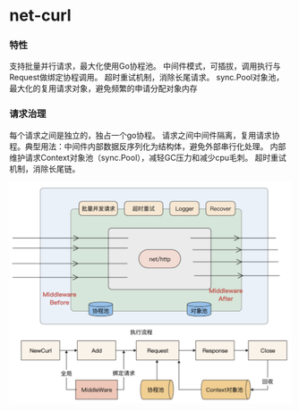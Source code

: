 # net-curl

### 特性

支持批量并行请求，最大化使用Go协程池。
 中间件模式，可插拔，调用执行与Request做绑定协程调用。
超时重试机制，消除长尾请求。
sync.Pool对象池，最大化的复用请求对象，避免频繁的申请分配对象内存

### 请求治理

每个请求之间是独立的，独占一个go协程。
请求之间中间件隔离，复用请求协程。典型用法：中间件内部数据反序列化为结构体，避免外部串行化处理。
内部维护请求Context对象池（sync.Pool），减轻GC压力和减少cpu毛刺。
超时重试机制，消除长尾链。

![效果图](https://github.com/Junffzz/net-curl/blob/dev/image2021-4-16_16-58-51.png)